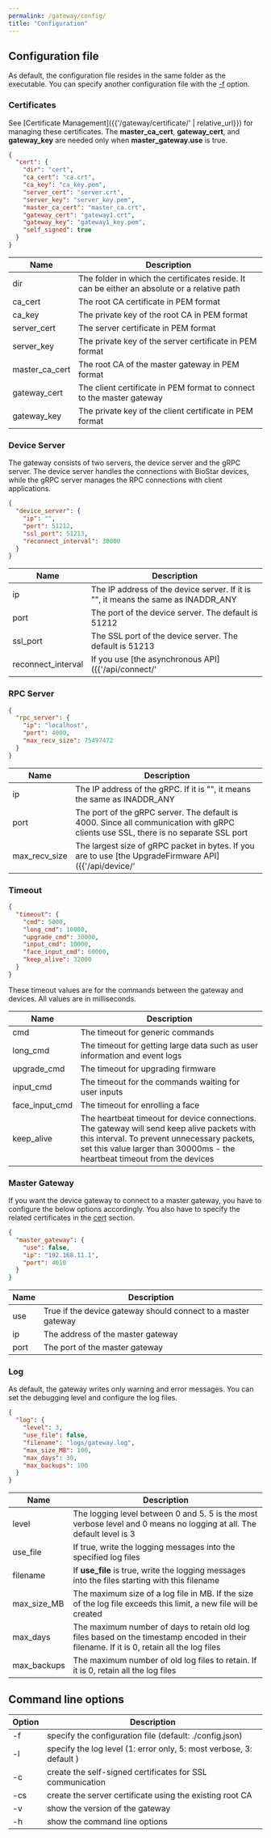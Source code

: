 ```yaml
---
permalink: /gateway/config/
title: "Configuration"
---
```


## Configuration file

As default, the configuration file resides in the same folder as the executable. You can specify another configuration file with the [-f](#command-line-options) option. 

### Certificates

See [Certificate Management]({{'/gateway/certificate/' | relative_url}}) for managing these certificates. The __master_ca_cert__, __gateway_cert__, and __gateway_key__ are needed only when __master_gateway.use__ is true. 

```json
{
  "cert": {
    "dir": "cert",
    "ca_cert": "ca.crt",
    "ca_key": "ca_key.pem",
    "server_cert": "server.crt",
    "server_key": "server_key.pem",
    "master_ca_cert": "master_ca.crt",
    "gateway_cert": "gateway1.crt",
    "gateway_key": "gateway1_key.pem",
    "self_signed": true
  }
}
```

| Name | Description |
| -----| ----------- |
| dir  | The folder in which the certificates reside. It can be either an absolute or a relative path |
| ca_cert | The root CA certificate in PEM format |
| ca_key | The private key of the root CA in PEM format | 
| server_cert | The server certificate in PEM format |
| server_key | The private key of the server certificate in PEM format |
| master_ca_cert | The root CA of the master gateway in PEM format |
| gateway_cert | The client certificate in PEM format to connect to the master gateway  |
| gateway_key | The private key of the client certificate in PEM format |

### Device Server

The gateway consists of two servers, the device server and the gRPC server. The device server handles the connections with BioStar devices, while the gRPC server manages the RPC connections with client applications. 

```json
{
  "device_server": {
    "ip": "",
    "port": 51212,
    "ssl_port": 51213,
    "reconnect_interval": 30000
  }
}
```

| Name | Description |
| -----| ----------- |
| ip  | The IP address of the device server. If it is "", it means the same as INADDR_ANY |
| port | The port of the device server. The default is 51212 |
| ssl_port | The SSL port of the device server. The default is 51213 |
| reconnect_interval | If you use [the asynchronous API]({{'/api/connect/' | relative_url}}#asynchronous-connection), the gateway will try to reconnect to a disconnected device after this interval in milliseconds. |


### RPC Server

```json
{
  "rpc_server": {
    "ip": "localhost",
    "port": 4000,
    "max_recv_size": 75497472
  }
}
```

| Name | Description |
| -----| ----------- |
| ip  | The IP address of the gRPC. If it is "", it means the same as INADDR_ANY |
| port | The port of the gRPC server. The default is 4000. Since all communication with gRPC clients use SSL, there is no separate SSL port |
| max_recv_size | The largest size of gRPC packet in bytes. If you are to use [the UpgradeFirmware API]({{'/api/device/' | relative_url}}#upgradefirmware), it should be larger than the size of the firmware file | 


### Timeout

```json
{
  "timeout": {
    "cmd": 5000,
    "long_cmd": 10000,
    "upgrade_cmd": 30000,
    "input_cmd": 10000,
    "face_input_cmd": 60000,
    "keep_alive": 32000
  }
}
```

These timeout values are for the commands between the gateway and devices. All values are in milliseconds. 

| Name | Description |
| -----| ----------- |
| cmd | The timeout for generic commands |
| long_cmd | The timeout for getting large data such as user information and event logs |
| upgrade_cmd | The timeout for upgrading firmware |
| input_cmd | The timeout for the commands waiting for user inputs |
| face_input_cmd | The timeout for enrolling a face |
| keep_alive | The heartbeat timeout for device connections. The gateway will send keep alive packets with this interval. To prevent unnecessary packets, set this value larger than 30000ms - the heartbeat timeout from the devices |


### Master Gateway

If you want the device gateway to connect to a master gateway, you have to configure the below options accordingly. You also have to specify the related certificates in the [cert](#certificates) section. 

```json
{
  "master_gateway": {
    "use": false,
    "ip": "192.168.11.1",
    "port": 4010
  }
}
```

| Name | Description |
| -----| ----------- |
| use | True if the device gateway should connect to a master gateway |
| ip | The address of the master gateway |
| port | The port of the master gateway |

### Log

As default, the gateway writes only warning and error messages. You can set the debugging level and configure the log files.

```json
{
  "log": {
    "level": 3,
    "use_file": false,
    "filename": "logs/gateway.log",
    "max_size_MB": 100,
    "max_days": 30,
    "max_backups": 100
  }
}
```  

| Name | Description |
| -----| ----------- |
| level | The logging level between 0 and 5. 5 is the most verbose level and 0 means no logging at all. The default level is 3 |
| use_file | If true, write the logging messages into the specified log files |
| filename | If __use_file__ is true, write the logging messages into the files starting with this filename |
| max_size_MB | The maximum size of a log file in MB. If the size of the log file exceeds this limit, a new file will be created |
| max_days | The maximum number of days to retain old log files based on the timestamp encoded in their filename. If it is 0, retain all the log files |
| max_backups | The maximum number of old log files to retain. If it is 0, retain all the log files |


## Command line options

| Option | Description |
| ------ | ----------- |
| -f     | specify the configuration file (default: ./config.json) |
| -l     | specify the log level (1: error only, 5: most verbose, 3: default ) |
| -c     | create the self-signed certificates for SSL communication | 
| -cs    | create the server certificate using the existing root CA | 
| -v     | show the version of the gateway |
| -h     | show the command line options | 
